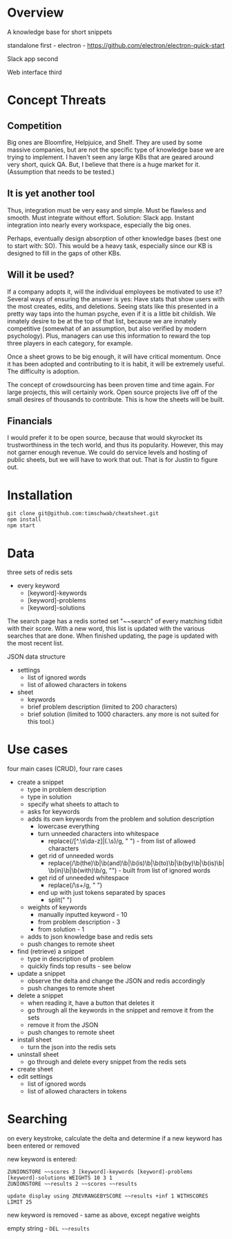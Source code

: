 # Overview

A knowledge base for short snippets

standalone first - electron - https://github.com/electron/electron-quick-start

Slack app second

Web interface third

# Concept Threats

## Competition

Big ones are Bloomfire, Helpjuice, and Shelf. They are used by some massive companies, but are not the specific type of knowledge base we are trying to implement. I haven't seen any large KBs that are geared around very short, quick QA. But, I believe that there is a huge market for it. (Assumption that needs to be tested.)

## It is yet another tool

Thus, integration must be very easy and simple. Must be flawless and smooth. Must integrate without effort. Solution: Slack app. Instant integration into nearly every workspace, especially the big ones.

Perhaps, eventually design absorption of other knowledge bases (best one to start with: SO). This would be a heavy task, especially since our KB is designed to fill in the gaps of other KBs.

## Will it be used?

If a company adopts it, will the individual employees be motivated to use it? Several ways of ensuring the answer is yes: Have stats that show users with the most creates, edits, and deletions. Seeing stats like this presented in a pretty way taps into the human psyche, even if it is a little bit childish. We innately desire to be at the top of that list, because we are innately competitive (somewhat of an assumption, but also verified by modern psychology). Plus, managers can use this information to reward the top three players in each category, for example.

Once a sheet grows to be big enough, it will have critical momentum. Once it has been adopted and contributing to it is habit, it will be extremely useful. The difficulty is adoption.

The concept of crowdsourcing has been proven time and time again. For large projects, this will certainly work. Open source projects live off of the small desires of thousands to contribute. This is how the sheets will be built.

## Financials

I would prefer it to be open source, because that would skyrocket its trustworthiness in the tech world, and thus its popularity. However, this may not garner enough revenue. We could do service levels and hosting of public sheets, but we will have to work that out. That is for Justin to figure out.

# Installation

	git clone git@github.com:timschwab/cheatsheet.git
	npm install
	npm start

# Data

three sets of redis sets

- every keyword
	- [keyword]-keywords
	- [keyword]-problems
	- [keyword]-solutions

The search page has a redis sorted set "\~\~search" of every matching tidbit with their score. With a new word, this list is updated with the various searches that are done. When finished updating, the page is updated with the most recent list.

JSON data structure

- settings
	- list of ignored words
	- list of allowed characters in tokens
- sheet
	- keywords
	- brief problem description (limited to 200 characters)
	- brief solution (limited to 1000 characters. any more is not suited for this tool.)

# Use cases

four main cases (CRUD), four rare cases

- create a snippet
	- type in problem description
	- type in solution
	- specify what sheets to attach to
	- asks for keywords
	- adds its own keywords from the problem and solution description
		- lowercase everything
		- turn unneeded characters into whitespace
			- replace(/[^\.\s\da-z]|(\.\s)/g, " ") - from list of allowed characters
		- get rid of unneeded words
			- replace(/\b(the)\b|\b(and)\b|\b(is)\b|\b(to)\b|\b(by)\b|\b(is)\b|\b(in)\b|\b(with)\b/g, "") - built from list of ignored words
		- get rid of unneeded whitespace
			- replace(/\s+/g, " ")
		- end up with just tokens separated by spaces
			- split(" ")
	- weights of keywords
		- manually inputted keyword - 10
		- from problem description - 3
		- from solution - 1
	- adds to json knowledge base and redis sets
	- push changes to remote sheet
- find (retrieve) a snippet
	- type in description of problem
	- quickly finds top results - see below
- update a snippet
	- observe the delta and change the JSON and redis accordingly
	- push changes to remote sheet
- delete a snippet
	- when reading it, have a button that deletes it
	- go through all the keywords in the snippet and remove it from the sets
	- remove it from the JSON
	- push changes to remote sheet
- install sheet
	- turn the json into the redis sets
- uninstall sheet
	- go through and delete every snippet from the redis sets
- create sheet
- edit settings
	- list of ignored words
	- list of allowed characters in tokens

# Searching

on every keystroke, calculate the delta and determine if a new keyword has been entered or removed

new keyword is entered:

	ZUNIONSTORE ~~scores 3 [keyword]-keywords [keyword]-problems [keyword]-solutions WEIGHTS 10 3 1
	ZUNIONSTORE ~~results 2 ~~scores ~~results

	update display using ZREVRANGEBYSCORE ~~results +inf 1 WITHSCORES LIMIT 25

new keyword is removed - same as above, except negative weights

empty string - `DEL ~~results`
